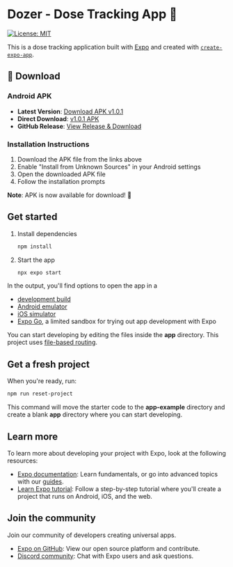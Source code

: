 # Dozer - Dose Tracking App 💊

[![License: MIT](https://img.shields.io/badge/License-MIT-yellow.svg)](https://opensource.org/licenses/MIT)

This is a dose tracking application built with [Expo](https://expo.dev) and created with [`create-expo-app`](https://www.npmjs.com/package/create-expo-app).

## 📱 Download

### Android APK
- **Latest Version**: [Download APK v1.0.1](https://github.com/saadpocalypse/dozer/releases/latest/download/app-release.apk)
- **Direct Download**: [v1.0.1 APK](https://github.com/saadpocalypse/dozer/releases/download/v1.0.1/app-release.apk)
- **GitHub Release**: [View Release & Download](https://github.com/saadpocalypse/dozer/releases/tag/v1.0.1)

### Installation Instructions
1. Download the APK file from the links above
2. Enable "Install from Unknown Sources" in your Android settings
3. Open the downloaded APK file
4. Follow the installation prompts

**Note**: APK is now available for download! 🎉

## Get started

1. Install dependencies

   ```bash
   npm install
   ```

2. Start the app

   ```bash
   npx expo start
   ```

In the output, you'll find options to open the app in a

- [development build](https://docs.expo.dev/develop/development-builds/introduction/)
- [Android emulator](https://docs.expo.dev/workflow/android-studio-emulator/)
- [iOS simulator](https://docs.expo.dev/workflow/ios-simulator/)
- [Expo Go](https://expo.dev/go), a limited sandbox for trying out app development with Expo

You can start developing by editing the files inside the **app** directory. This project uses [file-based routing](https://docs.expo.dev/router/introduction).

## Get a fresh project

When you're ready, run:

```bash
npm run reset-project
```

This command will move the starter code to the **app-example** directory and create a blank **app** directory where you can start developing.

## Learn more

To learn more about developing your project with Expo, look at the following resources:

- [Expo documentation](https://docs.expo.dev/): Learn fundamentals, or go into advanced topics with our [guides](https://docs.expo.dev/guides).
- [Learn Expo tutorial](https://docs.expo.dev/tutorial/introduction/): Follow a step-by-step tutorial where you'll create a project that runs on Android, iOS, and the web.

## Join the community

Join our community of developers creating universal apps.

- [Expo on GitHub](https://github.com/expo/expo): View our open source platform and contribute.
- [Discord community](https://chat.expo.dev): Chat with Expo users and ask questions.

